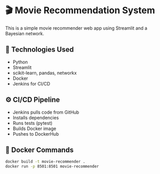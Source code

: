 # 🎬 Movie Recommendation System

This is a simple movie recommender web app using Streamlit and a Bayesian network.

## 🔧 Technologies Used
- Python
- Streamlit
- scikit-learn, pandas, networkx
- Docker
- Jenkins for CI/CD

## ⚙️ CI/CD Pipeline
- Jenkins pulls code from GitHub
- Installs dependencies
- Runs tests (pytest)
- Builds Docker image
- Pushes to DockerHub

## 🐳 Docker Commands
```bash
docker build -t movie-recommender .
docker run -p 8501:8501 movie-recommender
